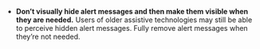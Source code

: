 - **Don’t visually hide alert messages and then make them visible when they are needed.** Users of older assistive technologies may still be able to perceive hidden alert messages. Fully remove alert messages when they’re not needed.